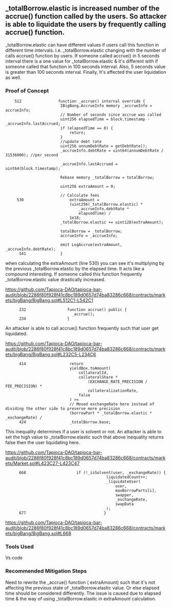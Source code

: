 ##  _totalBorrow.elastic is increased number of the accrue() function called by the users. So attacker is able to liquidate the users by frequently calling accrue() function. 

 _totalBorrow.elastic can have different values if users call this function in different time intervals. i.e.
 _totalBorrow.elastic changing with the number of calls accrue() function by users. If someone called accrue() in 5 seconds
 interval  there is a one value for _totalBorrow.elastic & it's different with if someone called that function in 100 seconds
 interval. Also, 5 seconds value is greater than 100 seconds interval. Finally, It's affected the user liquidation as well.

 ### Proof of Concept

        512                function _accrue() internal override {
                            IBigBang.AccrueInfo memory _accrueInfo = accrueInfo;
                            // Number of seconds since accrue was called
                            uint256 elapsedTime = block.timestamp - _accrueInfo.lastAccrued;
                            if (elapsedTime == 0) {
                                return;
                            }
                            //update debt rate
                            uint256 annumDebtRate = getDebtRate();
                            _accrueInfo.debtRate = uint64(annumDebtRate / 31536000); //per second
                    
                            _accrueInfo.lastAccrued = uint64(block.timestamp);
                    
                            Rebase memory _totalBorrow = totalBorrow;
                    
                            uint256 extraAmount = 0;
                    
                            // Calculate fees
         530                    extraAmount =
                                (uint256(_totalBorrow.elastic) *
                                    _accrueInfo.debtRate *
                                    elapsedTime) /
                                1e18;
                            _totalBorrow.elastic += uint128(extraAmount);
                    
                            totalBorrow = _totalBorrow;
                            accrueInfo = _accrueInfo;
                    
                            emit LogAccrue(extraAmount, _accrueInfo.debtRate);
          541               }
when calculating the extraAmount (line 530) you can see it's multiplying by the previous _totalBorrow.elastic by the elapsed
time. It acts like a compound interesting. If someone called this function frequently _totalBorrow.elastic value drastically
increased.         

https://github.com/Tapioca-DAO/tapioca-bar-audit/blob/2286f80f928f41c8bc189d0657d74ba83286c668/contracts/markets/bigBang/BigBang.sol#L512C1-L542C1





          232                  function accrue() public {
                                 _accrue();
          234                  }

An attacker is able to call accrue() function frequently such that user get liquidated.

https://github.com/Tapioca-DAO/tapioca-bar-audit/blob/2286f80f928f41c8bc189d0657d74ba83286c668/contracts/markets/bigBang/BigBang.sol#L232C5-L234C6



          414                   return
                                yieldBox.toAmount(
                                    collateralId,
                                    collateralShare *
                                        (EXCHANGE_RATE_PRECISION / FEE_PRECISION) *
                                        collateralizationRate,
                                    false
                                ) >=
                                // Moved exchangeRate here instead of dividing the other side to preserve more precision
                                (borrowPart * _totalBorrow.elastic * _exchangeRate) /
          424                   _totalBorrow.base;

This inequality determines if a user is solvent or not. An attacker is able to set the high value to _totalBorrow.elastic such
that above inequality returns false then the user liquidating here. 

https://github.com/Tapioca-DAO/tapioca-bar-audit/blob/2286f80f928f41c8bc189d0657d74ba83286c668/contracts/markets/Market.sol#L423C27-L423C47






          668                      if (!_isSolvent(user, _exchangeRate)) {
                                                liquidatedCount++;
                                                _liquidateUser(
                                                    user,
                                                    maxBorrowParts[i],
                                                    swapper,
                                                    _exchangeRate,
                                                    swapData
                                                );
          677                                  }

          
https://github.com/Tapioca-DAO/tapioca-bar-audit/blob/2286f80f928f41c8bc189d0657d74ba83286c668/contracts/markets/bigBang/BigBang.sol#L668

### Tools Used
Vs code

###  Recommended Mitigation Steps

Need to rewrite the _accrue() function ( extraAmount) such that it's not affecting the previous state of _totalBorrow.elastic
value. Or else elapsed time should be considered differently. The issue is caused due to elapsed time & the way of using
_totalBorrow.elastic in extraAmount calculation. 



          


        

 


